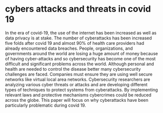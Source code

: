 # cybers attacks and threats in covid 19
In the era of covid-19, the use of the internet has been increased as well as data privacy is at stake. 
The number of cyberattacks has been increased five folds after covid 19 and almost 90% of health care providers had already encountered data breaches.
People, organizations, and governments around the world are losing a huge amount of money because of having cyber-attacks and so cybersecurity has become one of the most difficult and significant problems across the world. 
Although personal and health are needed to control the disease better many cybersecurity challenges are faced. Companies must ensure they are using well secure networks like virtual local area networks. 
Cybersecurity researchers are analyzing various cyber threats or attacks and are developing different types of techniques to protect systems from cyberattacks. 
By implementing relevant laws and protective mechanisms cybercrimes could be reduced across the globe. This paper will focus on why cyberattacks have been particularly problematic during covid 19.
